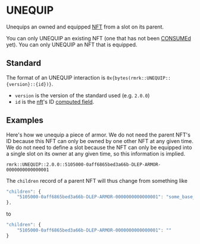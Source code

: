 # UNEQUIP

Unequips an owned and equipped [NFT](../entities/nft.md) from a slot on its parent.

You can only UNEQUIP an existing NFT (one that has not been [CONSUMEd](consume.md) yet). You can
only UNEQUIP an NFT that is equipped.

## Standard

The format of an UNEQUIP interaction is `0x{bytes(rmrk::UNEQUIP::{version}::{id})}`.

- `version` is the version of the standard used (e.g. `2.0.0`)
- `id` is the [nft](../entity/nft.md)'s ID [computed field](../entity/nft.md/#computed-fields).

## Examples

Here's how we unequip a piece of armor. We do not need the parent NFT's ID because this NFT can only
be owned by one other NFT at any given time. We do not need to define a slot because the NFT can
only be equipped into a single slot on its owner at any given time, so this information is implied.

```
rmrk::UNEQUIP::2.0.0::5105000-0aff6865bed3a66b-DLEP-ARMOR-0000000000000001
```

The `children` record of a parent NFT will thus change from something like

```js
"children": {
    "5105000-0aff6865bed3a66b-DLEP-ARMOR-0000000000000001": "some_base_id.base_slot"
},
```

to

```js
"children": {
    "5105000-0aff6865bed3a66b-DLEP-ARMOR-0000000000000001": ""
}
```
